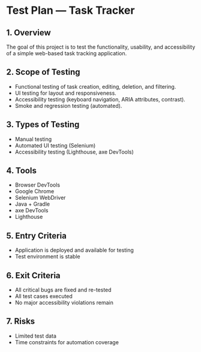 # Test Plan — Task Tracker

## 1. Overview
The goal of this project is to test the functionality, usability, and accessibility of a simple web-based task tracking application.

## 2. Scope of Testing
- Functional testing of task creation, editing, deletion, and filtering.
- UI testing for layout and responsiveness.
- Accessibility testing (keyboard navigation, ARIA attributes, contrast).
- Smoke and regression testing (automated).

## 3. Types of Testing
- Manual testing
- Automated UI testing (Selenium)
- Accessibility testing (Lighthouse, axe DevTools)

## 4. Tools
- Browser DevTools
- Google Chrome
- Selenium WebDriver
- Java + Gradle
- axe DevTools
- Lighthouse

## 5. Entry Criteria
- Application is deployed and available for testing
- Test environment is stable

## 6. Exit Criteria
- All critical bugs are fixed and re-tested
- All test cases executed
- No major accessibility violations remain

## 7. Risks
- Limited test data
- Time constraints for automation coverage
